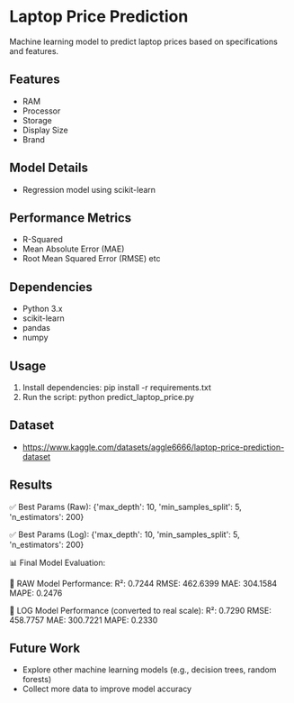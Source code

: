 # Laptop Price Prediction

Machine learning model to predict laptop prices based on specifications and features.

## Features
* RAM
* Processor
* Storage
* Display Size
* Brand

## Model Details
* Regression model using scikit-learn

## Performance Metrics
* R-Squared
* Mean Absolute Error (MAE)
* Root Mean Squared Error (RMSE) etc

## Dependencies
* Python 3.x
* scikit-learn
* pandas
* numpy

## Usage
1. Install dependencies: pip install -r requirements.txt
2. Run the script: python predict_laptop_price.py

## Dataset
* https://www.kaggle.com/datasets/aggle6666/laptop-price-prediction-dataset

## Results


✅ Best Params (Raw): {'max_depth': 10, 'min_samples_split': 5, 'n_estimators': 200}



✅ Best Params (Log): {'max_depth': 10, 'min_samples_split': 5, 'n_estimators': 200}

📊 Final Model Evaluation:

🔹 RAW Model Performance:
R²: 0.7244
RMSE: 462.6399
MAE: 304.1584
MAPE: 0.2476

🔹 LOG Model Performance (converted to real scale):
R²: 0.7290
RMSE: 458.7757
MAE: 300.7221
MAPE: 0.2330

## Future Work
* Explore other machine learning models (e.g., decision trees, random forests)
* Collect more data to improve model accuracy

